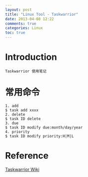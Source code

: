 ```yaml
---
layout: post
title: "Linux Tool - Taskwarrior"
date: 2013-04-08 12:22
comments: true
categories: Linux
toc: true
---
```

# Introduction
    Taskwarrior 使用笔记
<!--more-->	
# 常用命令
    1. add
	$ task add xxxx
	2. delete
	$ task ID delete
	3. due
	$ task ID modify due:month/day/year
	4. priority
	$ task ID modify priority:H|M|L
# Reference	
[Taskwarrior Wiki](http://taskwarrior.org/projects/taskwarrior/wiki/)

